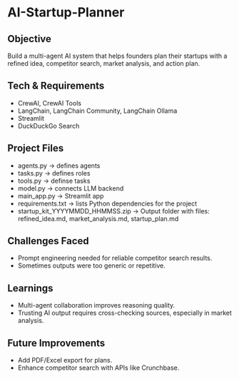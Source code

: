 # AI-Startup-Planner

## Objective
Build a multi-agent AI system that helps founders plan their startups with a refined idea, competitor search, market analysis, and action plan.

## Tech & Requirements
- CrewAI, CrewAI Tools
- LangChain, LangChain Community, LangChain Ollama
- Streamlit
- DuckDuckGo Search

## Project Files
- agents.py → defines agents
- tasks.py → defines roles
- tools.py → definse tasks
- model.py → connects LLM backend
- main_app.py → Streamlit app
- requirements.txt → lists Python dependencies for the project
- startup_kit_YYYYMMDD_HHMMSS.zip → Output folder with files: refined_idea.md, market_analysis.md, startup_plan.md

## Challenges Faced
- Prompt engineering needed for reliable competitor search results.
- Sometimes outputs were too generic or repetitive.

## Learnings
- Multi-agent collaboration improves reasoning quality.
- Trusting AI output requires cross-checking sources, especially in market analysis.

## Future Improvements
-  Add PDF/Excel export for plans.
-  Enhance competitor search with APIs like Crunchbase.
